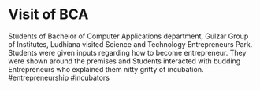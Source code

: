 # Visit of BCA
Students of Bachelor of Computer Applications department, Gulzar Group of Institutes, Ludhiana visited Science and Technology Entrepreneurs Park. Students were given inputs regarding how to become entrepreneur. They were shown around the premises and Students interacted with budding Entrepreneurs who explained them nitty gritty of incubation. #entrepreneurship #incubators